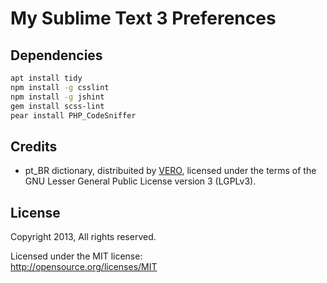 # My Sublime Text 3 Preferences #

## Dependencies ##

```bash
apt install tidy
npm install -g csslint
npm install -g jshint
gem install scss-lint
pear install PHP_CodeSniffer
```

## Credits ##

- pt_BR dictionary, distribuited by [VERO](https://pt-br.libreoffice.org/projetos/vero/), licensed under the terms of the GNU Lesser General Public License version 3 (LGPLv3).

## License ##

Copyright 2013, All rights reserved.

Licensed under the MIT license:  
<http://opensource.org/licenses/MIT>
